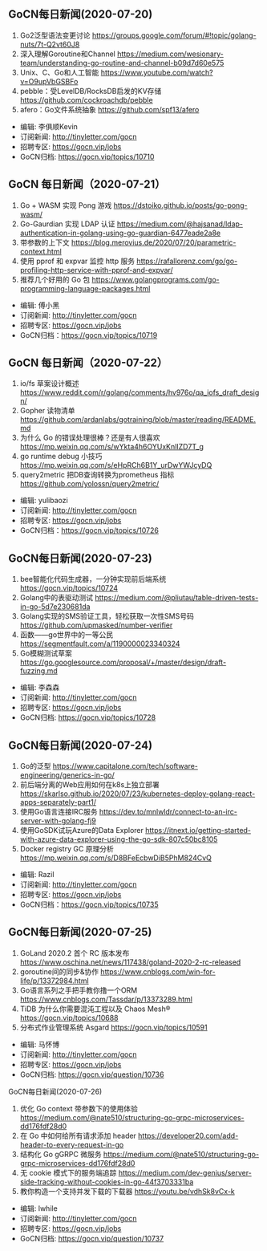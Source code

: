 ## GoCN每日新闻(2020-07-20)

1. Go2泛型语法变更讨论 https://groups.google.com/forum/#!topic/golang-nuts/7t-Q2vt60J8
2. 深入理解Goroutine和Channel https://medium.com/wesionary-team/understanding-go-routine-and-channel-b09d7d60e575
3. Unix、C、Go和人工智能 https://www.youtube.com/watch?v=O9upVbGSBFo
4. pebble：受LevelDB/RocksDB启发的KV存储 https://github.com/cockroachdb/pebble
5. afero：Go文件系统抽象 https://github.com/spf13/afero

* 编辑: 李俱顺Kevin
* 订阅新闻: http://tinyletter.com/gocn  
* 招聘专区: https://gocn.vip/jobs  
* GoCN归档: https://gocn.vip/topics/10710


## GoCN 每日新闻（2020-07-21）

1. Go + WASM 实现 Pong 游戏 https://dstoiko.github.io/posts/go-pong-wasm/
2. Go-Gaurdian 实现 LDAP 认证 https://medium.com/@hajsanad/ldap-authentication-in-golang-using-go-guardian-6477eade2a8e
3. 带参数的上下文 https://blog.merovius.de/2020/07/20/parametric-context.html
4. 使用 pprof 和 expvar 监控 http 服务 https://rafallorenz.com/go/go-profiling-http-service-with-pprof-and-expvar/
5. 推荐几个好用的 Go 包 https://www.golangprograms.com/go-programming-language-packages.html

* 编辑: 傅小黑
* 订阅新闻: http://tinyletter.com/gocn
* 招聘专区: https://gocn.vip/jobs
* GoCN归档：https://gocn.vip/topics/10719


## GoCN 每日新闻（2020-07-22）

1. io/fs 草案设计概述 https://www.reddit.com/r/golang/comments/hv976o/qa_iofs_draft_design/
2. Gopher 读物清单 https://github.com/ardanlabs/gotraining/blob/master/reading/README.md
3. 为什么 Go 的错误处理很棒？还是有人很喜欢 https://mp.weixin.qq.com/s/wYkta4h6OYUxKnlIZD7T_g
4. go runtime debug 小技巧 https://mp.weixin.qq.com/s/eHpRCh6B1Y_urDwYWJcyDQ
5. query2metric 把DB查询转换为prometheus 指标  https://github.com/yolossn/query2metric/

* 编辑: yulibaozi
* 订阅新闻: http://tinyletter.com/gocn
* 招聘专区: https://gocn.vip/jobs
* GoCN归档：https://gocn.vip/topics/10726

## GoCN每日新闻(2020-07-23)

1. bee智能化代码生成器，一分钟实现前后端系统 https://gocn.vip/topics/10724
2. Golang中的表驱动测试 https://medium.com/@pliutau/table-driven-tests-in-go-5d7e230681da
3. Golang实现的SMS验证工具，轻松获取一次性SMS号码 https://github.com/upmasked/number-verifier
4. 函数——go世界中的一等公民 https://segmentfault.com/a/1190000023340324
5. Go模糊测试草案 https://go.googlesource.com/proposal/+/master/design/draft-fuzzing.md

* 编辑: 李森森
* 订阅新闻: http://tinyletter.com/gocn
* 招聘专区: https://gocn.vip/jobs
* GoCN归档: https://gocn.vip/topics/10728


## GoCN每日新闻(2020-07-24)

1. Go的泛型 https://www.capitalone.com/tech/software-engineering/generics-in-go/
2. 前后端分离的Web应用如何在k8s上独立部署 https://skarlso.github.io/2020/07/23/kubernetes-deploy-golang-react-apps-separately-part1/
3. 使用Go语言连接IRC服务 https://dev.to/mnlwldr/connect-to-an-irc-server-with-golang-fj9 
4. 使用GoSDK试玩Azure的Data Explorer https://itnext.io/getting-started-with-azure-data-explorer-using-the-go-sdk-807c50bc8105
5. Docker registry GC 原理分析  https://mp.weixin.qq.com/s/D8BFeEcbwDiB5PhM824CvQ

* 编辑: Razil
* 订阅新闻: http://tinyletter.com/gocn
* 招聘专区: https://gocn.vip/jobs
* GoCN归档：https://gocn.vip/topics/10735

## GoCN每日新闻(2020-07-25)

1. GoLand 2020.2 首个 RC 版本发布 https://www.oschina.net/news/117438/goland-2020-2-rc-released
2. goroutine间的同步&协作 https://www.cnblogs.com/win-for-life/p/13372984.html
3. Go语言系列之手把手教你撸一个ORM https://www.cnblogs.com/Tassdar/p/13373289.html
4. TiDB 为什么你需要混沌工程以及 Chaos Mesh® https://gocn.vip/topics/10688
5. 分布式作业管理系统 Asgard  https://gocn.vip/topics/10591

* 编辑: 马怀博
* 订阅新闻: http://tinyletter.com/gocn
* 招聘专区: https://gocn.vip/jobs
* GoCN归档: https://gocn.vip/question/10736

GoCN每日新闻(2020-07-26)

1. 优化 Go context 带参数下的使用体验 https://medium.com/@nate510/structuring-go-grpc-microservices-dd176fdf28d0
2. 在 Go 中如何给所有请求添加 header https://developer20.com/add-header-to-every-request-in-go
3. 结构化 Go gGRPC 微服务 https://medium.com/@nate510/structuring-go-grpc-microservices-dd176fdf28d0
4. 无 cookie 模式下的服务端追踪 https://medium.com/dev-genius/server-side-tracking-without-cookies-in-go-44f3703331ba
5. 教你构造一个支持并发下载的下载器 https://youtu.be/vdhSk8vCx-k

* 编辑: lwhile
* 订阅新闻: http://tinyletter.com/gocn
* 招聘专区: https://gocn.vip/jobs
* GoCN归档: https://gocn.vip/question/10737

